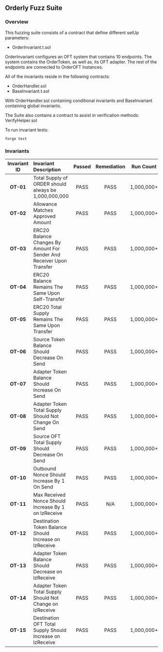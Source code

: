 ## Orderly Fuzz Suite

### Overview

This fuzzing suite consists of a contract that define different setUp parameters:
* OrderInvariant.t.sol

OrderInvariant configures an OFT system that contains 10 endpoints.
The system contains the OrderToken, as well as, its OFT adapter. 
The rest of the endpoints are connected to OrderOFT Instances.

All of the invariants reside in the following contracts:
* OrderHandler.sol
* BaseInvariant.t.sol

With OrderHandler.sol containing conditional invariants and BaseInvariant containing global invariants.

The Suite also contains a contract to assist in verification methods: VerifyHelper.sol

To run invariant tests:
```shell
forge test
```

### Invariants
| **Invariant ID** | **Invariant Description** | **Passed** | **Remediation** | **Run Count** |
|:--------------:|:-----|:-----------:|:-----------:|:-----------:|
| **OT-01** | Total Supply of ORDER should always be 1,000,000,000 | PASS | PASS | 1,000,000+
| **OT-02** | Allowance Matches Approved Amount | PASS | PASS | 1,000,000+
| **OT-03** | ERC20 Balance Changes By Amount For Sender And Receiver Upon Transfer | PASS | PASS | 1,000,000+
| **OT-04** | ERC20 Balance Remains The Same Upon Self-Transfer | PASS | PASS | 1,000,000+
| **OT-05** | ERC20 Total Supply Remains The Same Upon Transfer | PASS | PASS | 1,000,000+
| **OT-06** | Source Token Balance Should Decrease On Send | PASS | PASS | 1,000,000+
| **OT-07** | Adapter Token Balance Should Increase On Send | PASS | PASS | 1,000,000+
| **OT-08** | Adapter Token Total Supply Should Not Change On Send | PASS | PASS | 1,000,000+
| **OT-09** | Source OFT Total Supply Should Decrease On Send | PASS | PASS | 1,000,000+
| **OT-10** | Outbound Nonce Should Increase By 1 On Send | PASS | PASS | 1,000,000+
| **OT-11** | Max Received Nonce Should Increase By 1 on lzReceive | PASS | N/A |1,000,000+
| **OT-12** | Destination Token Balance Should Increase on lzReceive | PASS | PASS | 1,000,000+
| **OT-13** | Adapter Token Balance Should Decrease on lzReceive | PASS | PASS | 1,000,000+
| **OT-14** | Adapter Token Total Supply Should Not Change on lzReceive | PASS | PASS | 1,000,000+
| **OT-15** | Destination OFT Total Supply Should Increase on lzReceive | PASS | PASS | 1,000,000+
